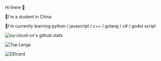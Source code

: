 Hi there 👋

🐾I'm a student in China

🍎I'm currently learning python / javascript / c++ / golang / c# / godot script

![xy-cloud-cn's github stats](https://github-readme-stats.vercel.app/api?username=xy-cloud-cn&show_icons=true&theme=tokyonight)

![Top Langs](https://github-readme-stats.vercel.app/api/top-langs/?username=xy-cloud-cn&layout=compact&theme=tokyonight)

![DDcard](https://ddcard.xy-cloud.xyz/svg?username=xy_cloud&team=TeeFun&skin=AmethystCat)
<!---
xy-cloud-cn/xy-cloud-cn is a ✨ special ✨ repository because its `README.md` (this file) appears on your GitHub profile.
You can click the Preview link to take a look at your changes.
--->
